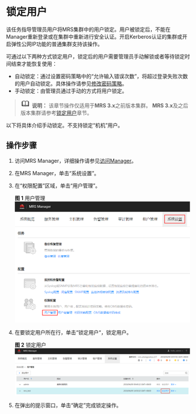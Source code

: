 # 锁定用户<a name="mrs_01_0347"></a>

该任务指导管理员用户将MRS集群中的用户锁定。用户被锁定后，不能在Manager重新登录或在集群中重新进行安全认证。开启Kerberos认证的集群或开启弹性公网IP功能的普通集群支持该操作。

可通过以下两种方式锁定用户，锁定后的用户需要管理员手动解锁或者等待锁定时间结束才能恢复使用：

-   自动锁定：通过设置密码策略中的“允许输入错误次数”，将超过登录失败次数的用户自动锁定。具体操作请参见[修改密码策略](修改密码策略.md)。
-   手动锁定：由管理员通过手动的方式将用户锁定。

>![](public_sys-resources/icon-note.gif) **说明：** 
>该章节操作仅适用于**MRS 3.x**之前版本集群。
>**MRS 3.x**及之后版本集群请参考[锁定用户](锁定用户-103.md)章节。

以下将具体介绍手动锁定。不支持锁定“机机”用户。

## 操作步骤<a name="s3a74c3d567f24a6f87dd31212b20b942"></a>

1.  访问MRS Manager，详细操作请参见[访问Manager](访问Manager-2.md)。
2.  在MRS Manager，单击“系统设置”。
3.  在“权限配置”区域，单击“用户管理”。

    **图 1**  用户管理<a name="fig14712105674010"></a>  
    ![](figures/用户管理.png "用户管理")

4.  在要锁定用户所在行，单击“锁定用户“，锁定用户。

    **图 2**  锁定用户<a name="fig1566837205112"></a>  
    ![](figures/锁定用户.png "锁定用户")

5.  在弹出的提示窗口，单击“确定”完成锁定操作。

